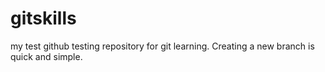 # gitskills
my test github testing repository for git learning.
Creating a new branch is quick and simple.